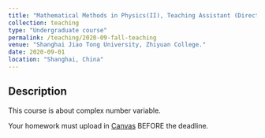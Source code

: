 ```yaml
---
title: "Mathematical Methods in Physics(II), Teaching Assistant (Director: Weidong Luo)"
collection: teaching
type: "Undergraduate course"
permalink: /teaching/2020-09-fall-teaching
venue: "Shanghai Jiao Tong University, Zhiyuan College."
date: 2020-09-01
location: "Shanghai, China"
---
```


## Description 
This course is about complex number variable.

Your homework must upload in [Canvas](https://oc.sjtu.edu.cn/courses/24908/) BEFORE the deadline.
